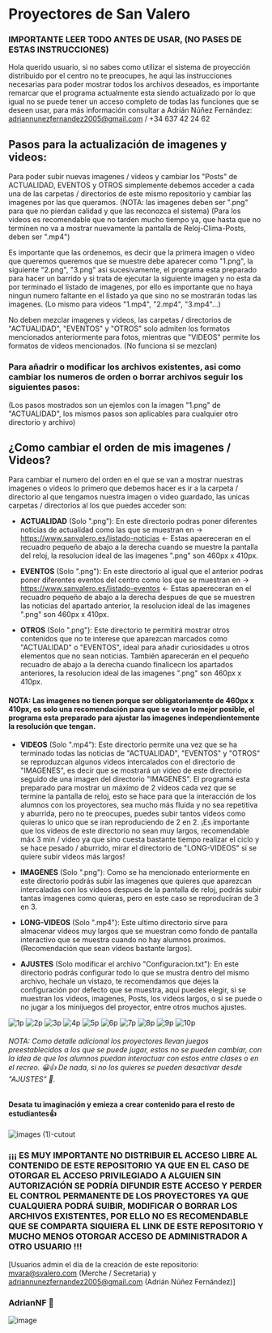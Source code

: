 # Proyectores de San Valero
### IMPORTANTE LEER TODO ANTES DE USAR, (NO PASES DE ESTAS INSTRUCCIONES)
Hola querido usuario, si no sabes como utilizar el sistema de proyección distribuido por el centro no te preocupes, he aqui las instrucciones necesarias para poder mostrar todos los archivos deseados, es importante remarcar que el programa actualmente esta siendo actualizado por lo que igual no se puede tener un acceso completo de todas las funciones que se deseen usar, para más información consultar a Adrián Núñez Fernández: adriannunezfernandez2005@gmail.com / +34 637 42 24 62

## Pasos para la actualización de imagenes y videos:
Para poder subir nuevas imagenes / videos y cambiar los "Posts" de ACTUALIDAD, EVENTOS y OTROS simplemente debemos acceder a cada una de las carpetas / directorios de este mismo repositorio y cambiar las imagenes por las que queramos. (NOTA: las imagenes deben ser ".png" para que no pierdan calidad y que las reconozca el sistema)
(Para los videos es recomendable que no tarden mucho tiempo ya, que hasta que no terminen no va a mostrar nuevamente la pantalla de Reloj-Clima-Posts, deben ser ".mp4")

Es importante que las ordenemos, es decir que la primera imagen o video que queremos queremos que se muestre debe aparecer como "1.png", la siguiente "2.png", "3.png" asi sucesivamente, el programa esta preparado para hacer un barrido y si trata de ejecutar la siguiente imagen y no esta da por terminado el listado de imagenes, por ello es importante que no haya ningun numero faltante en el listado ya que sino no se mostrarán todas las imagenes. (Lo mismo para videos "1.mp4", "2.mp4", "3.mp4"...)

No deben mezclar imagenes y videos, las carpetas / directorios de "ACTUALIDAD", "EVENTOS" y "OTROS" solo admiten los formatos mencionados anteriormente para fotos, mientras que "VIDEOS" permite los formatos de videos mencionados. (No funciona si se mezclan)

### Para añadrir o modificar los archivos existentes, asi como cambiar los numeros de orden o borrar archivos seguir los siguientes pasos:
(Los pasos mostrados son un ejemlos con la imagen "1.png" de "ACTUALIDAD", los mismos pasos son aplicables para cualquier otro directorio y archivo)

## ¿Como cambiar el orden de mis imagenes / Videos?
Para cambiar el numero del orden en el que se van a mostrar nuestras imagenes o videos lo primero que debemos hacer es ir a la carpeta / directorio al que tengamos nuestra imagen o video guardado, las unicas carpetas / directorios al los que puedes acceder son:

- **ACTUALIDAD** (Solo ".png"): En este directorio podras poner diferentes noticias de actualidad como las que se muestran en -> https://www.sanvalero.es/listado-noticias <- Estas apaereceran en el recuadro pequeño de abajo a la derecha cuando se muestre la pantalla del reloj, la resolucion ideal de las imagenes ".png" son 460px x 410px.

- **EVENTOS** (Solo ".png"): En este directorio al igual que el anterior podras poner diferentes eventos del centro como los que se muestran en -> https://www.sanvalero.es/listado-eventos <- Estas apaereceran en el recuadro pequeño de abajo a la derecha despues de que se muestren las noticias del apartado anterior, la resolucion ideal de las imagenes ".png" son 460px x 410px.

- **OTROS** (Solo ".png"): Este directorio te permitirá mostrar otros contenidos que no te interese que aparezcan marcados como "ACTUALIDAD" o "EVENTOS", ideal para añadir curiosidades u otros elementos que no sean noticias. También aparecerán en el pequeño recuadro de abajo a la derecha cuando finalicecn los apartados anteriores, la resolucion ideal de las imagenes ".png" son 460px x 410px.

#### NOTA: Las imagenes no tienen porque ser obligatoriamente de 460px x 410px, es solo una recomendación para que se vean lo mejor posible, el programa esta preparado para ajustar las imagenes independientemente la resolución que tengan.

- **VIDEOS** (Solo ".mp4"): Este directorio permite una vez que se ha terminado todas las noticias de "ACTUALIDAD", "EVENTOS" y "OTROS" se reproduzcan algunos videos intercalados con el directorio de "IMAGENES", es decir que se mostrará un video de este directorio seguido de una imagen del directorio "IMAGENES". El programá esta preparado para mostrar un máximo de 2 videos cada vez que se termine la pantalla de reloj, esto se hace para que la interacción de los alumnos con los proyectores, sea mucho más fluida y no sea repetitiva y aburrida, pero no te preocupes, puedes subir tantos videos como quieras lo unico que se iran reproduciendo de 2 en 2.
¡Es importante que los videos de este directorio no sean muy largos, recomendable máx 3 min / video ya que sino cuesta bastante tiempo realizar el ciclo y se hace pesado / aburrido, mirar el directorio de "LONG-VIDEOS" si se quiere subir videos más largos!

- **IMAGENES** (Solo ".png"): Como se ha mencionado enteriormente en este directorio podrás subir las imagenes que quieres que aparezcan intercaladas con los videos despues de la pantalla de reloj, podrás subir tantas imagenes como quieras, pero en este caso se reproduciran de 3 en 3.

- **LONG-VIDEOS** (Solo ".mp4"): Este ultimo directorio sirve para almacenar videos muy largos que se muestran como fondo de pantalla interactivo que se muestra cuando no hay alumnos proximos.
(Recomendación que sean videos bastante largos).

- **AJUSTES** (Solo modificar el archivo "Configuracion.txt"): En este directorio podrás configurar todo lo que se mustra dentro del mismo archivo, hechale un vistazo, te recomendamos que dejes la configuración por defecto que se muestra, aqui puedes elegir, si se muestran los videos, imagenes, Posts, los videos largos, o si se puede o no jugar a los minijuegos del proyector, entre otros muchos ajustes.

![1p](https://github.com/user-attachments/assets/b68729ae-f644-46a3-8f56-e8b7e9314a9f)
![2p](https://github.com/user-attachments/assets/009c1f87-dc13-40d0-a6fd-0513cc6aa6bf)
![3p](https://github.com/user-attachments/assets/fd015ff9-14ae-457a-afaf-7161c010b0b3)
![4p](https://github.com/user-attachments/assets/62333494-9f68-4915-84df-21fa361c6083)
![5p](https://github.com/user-attachments/assets/02ac8009-9303-4aa8-808c-fb45c479f039)
![6p](https://github.com/user-attachments/assets/ef97bb9b-f6c3-4e65-a3df-98c21d15a628)
![7p](https://github.com/user-attachments/assets/b3643863-6f10-498b-bc7f-78bfc29e6b1c)
![8p](https://github.com/user-attachments/assets/2009043f-989d-4e8f-9bf0-a4e51bae6640)
![9p](https://github.com/user-attachments/assets/90d81fe2-0b95-4276-9ec2-310c9ba8393e)
![10p](https://github.com/user-attachments/assets/cbfaf2c0-8847-4358-99bd-b8ccd4c54f61)

###### NOTA: Como detalle adicional los proyectores llevan juegos preestablecidos a los que se puede jugar, estos no se pueden cambiar, con la idea de que los alumnos puedan interactuar con estos entre clases o en el recreo. 😀👍 De nada, si no los quieres se pueden desactivar desde "AJUSTES" 🥲.

#### Desata tu imaginación y emieza a crear contenido para el resto de estudiantes👍
![images (1)-cutout](https://github.com/user-attachments/assets/b51239a1-cfc0-4f48-ae77-48778136e301)

### ¡¡¡ ES MUY IMPORTANTE NO DISTRIBUIR EL ACCESO LIBRE AL CONTENIDO DE ESTE REPOSITORIO YA QUE EN EL CASO DE OTORGAR EL ACCESO PRIVILEGIADO A ALGUIEN SIN AUTORIZACIÓN SE PODRÍA DIFUNDIR ESTE ACCESO Y PERDER EL CONTROL PERMANENTE DE LOS PROYECTORES YA QUE CUALQUIERA PODRÁ SUIBIR, MODIFICAR O BORRAR LOS ARCHIVOS EXISTENTES, POR ELLO NO ES RECOMENDABLE QUE SE COMPARTA SIQUIERA EL LINK DE ESTE REPOSITORIO Y MUCHO MENOS OTORGAR ACCESO DE ADMINISTRADOR A OTRO USUARIO !!!

[Usuarios admin el día de la creación de este repositorio: mvara@svalero.com (Merche / Secretaria) y adriannunezfernandez2005@gmail.com (Adrián Núñez Fernández)]

### AdrianNF 🌈

![image](https://github.com/user-attachments/assets/716f2b90-d841-457f-a08c-34a5d8d1fec7)
